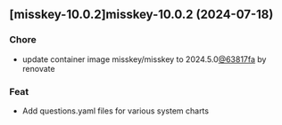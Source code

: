 

## [misskey-10.0.2]misskey-10.0.2 (2024-07-18)

### Chore



- update container image misskey/misskey to 2024.5.0[@63817fa](https://github.com/63817fa) by renovate

### Feat



- Add questions.yaml files for various system charts